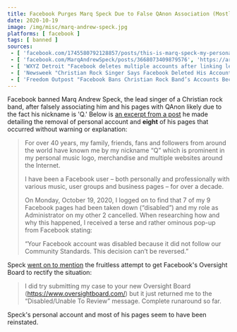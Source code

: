 ```yaml
---
title: Facebook Purges Marq Speck Due to False QAnon Association (Mostly Reinstated)
date: 2020-10-19
image: /img/misc/marq-andrew-speck.jpg
platforms: [ facebook ]
tags: [ banned ]
sources:
 - [ 'facebook.com/1745580792128857/posts/this-is-marq-speck-my-personal-page-has-been-disabled-from-facebook-and-i-do-not/3648574335162817/', 'https://archive.is/Fai7i' ]
 - [ 'facebook.com/MarqAndrewSpeck/posts/3668073409879576', 'https://archive.is/ggUEh' ]
 - [ 'WXYZ Detroit "Facebook deletes multiple accounts after linking lead singer in Christian rock band to QAnon" by Kimberly Craig (27 Oct 2020)', 'https://archive.is/wx3qu' ]
 - [ 'Newsweek "Christian Rock Singer Says Facebook Deleted His Accounts Over False Links To QAnon" by Ewan Palmer (28 Oct 2020)', 'https://archive.is/AIHtg' ]
 - [ 'Freedom Outpost "Facebook Bans Christian Rock Band’s Accounts Because Singer’s Name is Spelled ‘Q AN’" by Warner Todd Huston (29 Oct 2020)', 'https://archive.is/8Z22w' ]
---
```


Facebook banned Marq Andrew Speck, the lead singer of a Christian rock band,
after falsely associating him and his pages with QAnon likely due to the fact
his nickname is 'Q.' Below is [an excerpt from a
post](https://archive.is/ggUEh#selection-1755.1-1767.122) he made detailing the
removal of personal account and **eight** of his pages that occurred without
warning or explanation:

>  For over 40 years, my family, friends, fans and followers from around the
>  world have known me by my nickname “Q” which is prominent in my personal
>  music logo, merchandise and multiple websites around the Internet.
>
>  I have been a Facebook user – both personally and professionally with
>  various music, user groups and business pages – for over a decade.
>
>  On Monday, October 19, 2020, I logged on to find that 7 of my 9 Facebook
>  pages had been taken down (“disabled”) and my role as Administrator on my
>  other 2 cancelled. When researching how and why this happened, I received a
>  terse and rather ominous pop-up from Facebook stating:
>
>  “Your Facebook account was disabled because it did not follow our Community
>  Standards. This decision can’t be reversed.” 

Speck [went on to mention](https://archive.is/ggUEh#selection-1863.1-1867.96)
the fruitless attempt to get Facebook's Oversight Board to rectify the
situation:

> I did try submitting my case to your new Oversight Board
> (https://www.oversightboard.com/) but it just returned me to the
> “Disabled/Unable To Review” message. Complete runaround so far.

Speck's personal account and most of his pages seem to have been reinstated.
